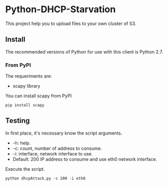 # Python-DHCP-Starvation

This project help you to upload files to your own cluster of S3.

## Install

The recommended versions of Python for use with this client is Python 2.7.

### From PyPI

The requeriments are:
* scapy library

You can install scapy from PyPI

```
pip install scapy
```

## Testing

In first place, it's necessary know the script arguments.
* -h: help.
* -c: count, number of address to consume.
* -i: interface, network interface to use.
* Default: 200 IP address to consume and use eth0 network interface.

Execute the script.

```
python dhcpAttack.py -c 200 -i eth0
```
